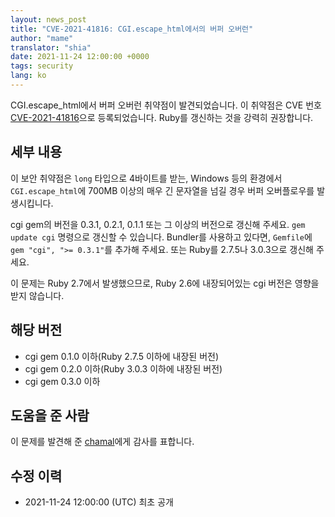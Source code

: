```yaml
---
layout: news_post
title: "CVE-2021-41816: CGI.escape_html에서의 버퍼 오버런"
author: "mame"
translator: "shia"
date: 2021-11-24 12:00:00 +0000
tags: security
lang: ko
---
```


CGI.escape_html에서 버퍼 오버런 취약점이 발견되었습니다.
이 취약점은 CVE 번호 [CVE-2021-41816](https://nvd.nist.gov/vuln/detail/CVE-2021-41816)으로 등록되었습니다.
Ruby를 갱신하는 것을 강력히 권장합니다.

## 세부 내용

이 보안 취약점은 `long` 타입으로 4바이트를 받는, Windows 등의 환경에서 `CGI.escape_html`에 700MB 이상의 매우 긴 문자열을 넘길 경우 버퍼 오버플로우를 발생시킵니다.

cgi gem의 버전을 0.3.1, 0.2.1, 0.1.1 또는 그 이상의 버전으로 갱신해 주세요. `gem update cgi` 명령으로 갱신할 수 있습니다. Bundler를 사용하고 있다면, `Gemfile`에 `gem "cgi", ">= 0.3.1"`를 추가해 주세요.
또는 Ruby를 2.7.5나 3.0.3으로 갱신해 주세요.

이 문제는 Ruby 2.7에서 발생했으므로, Ruby 2.6에 내장되어있는 cgi 버전은 영향을 받지 않습니다.

## 해당 버전

* cgi gem 0.1.0 이하(Ruby 2.7.5 이하에 내장된 버전)
* cgi gem 0.2.0 이하(Ruby 3.0.3 이하에 내장된 버전)
* cgi gem 0.3.0 이하

## 도움을 준 사람

이 문제를 발견해 준 [chamal](https://hackerone.com/chamal)에게 감사를 표합니다.

## 수정 이력

* 2021-11-24 12:00:00 (UTC) 최초 공개
